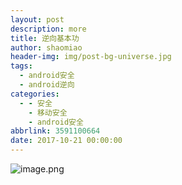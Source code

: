 ```yaml
---
layout: post
description: more
title: 逆向基本功
author: shaomiao
header-img: img/post-bg-universe.jpg
tags:
  - android安全
  - android逆向
categories:
  - - 安全
    - 移动安全
    - android安全
abbrlink: 3591100664
date: 2017-10-21 00:00:00
---
```


![image.png](http://upload-images.jianshu.io/upload_images/2590671-38d5101b34b33fd6.png?imageMogr2/auto-orient/strip%7CimageView2/2/w/1240)
